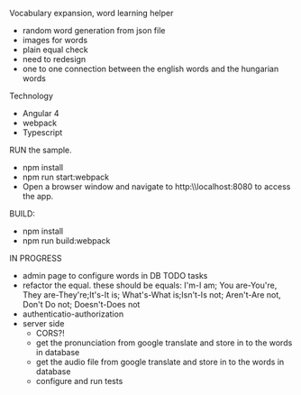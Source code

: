 Vocabulary expansion, word learning helper
 - random word generation from json file
 - images for words
 - plain equal check
 - need to redesign
 - one to one connection between the english words and the hungarian words

Technology
 - Angular 4
 - webpack
 - Typescript
 
RUN the sample.
 -  npm install
 -  npm run start:webpack
 -  Open a browser window and navigate to http:\\\\localhost:8080 to access the app.

BUILD:
 - npm install
 - npm run build:webpack 
 
IN PROGRESS
 - admin page to configure words in DB
TODO tasks
 - refactor the equal. these should be equals: I'm-I am; You are-You're, They are-They're;It's-It is; What's-What is;Isn't-Is not; Aren't-Are not, Don't Do not; Doesn't-Does not
 - authenticatio-authorization
 - server side 
   - CORS?!
   - get the pronunciation from google translate and store in to the words in database
   - get the audio file from google translate and store in to the words in database
   - configure and run tests